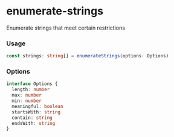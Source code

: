 # enumerate-strings
Enumerate strings that meet certain restrictions

### Usage
```typescript
const strings: string[] = enumerateStrings(options: Options)
```

### Options
```typescript
interface Options {
  length: number
  max: number
  min: number
  meaningful: boolean
  startsWith: string
  contain: string
  endsWith: string
}
```
